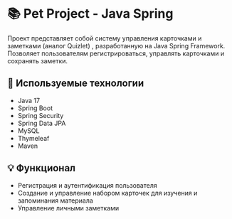 # 📚 Pet Project - Java Spring

Проект представляет собой систему управления карточками и заметками (аналог Quizlet) , разработанную на Java Spring Framework. Позволяет пользователям регистрироваться, управлять карточками и сохранять заметки.

## 🚀 Используемые технологии
- Java 17
- Spring Boot
- Spring Security
- Spring Data JPA
- MySQL
- Thymeleaf
- Maven

## 💡 Функционал 
- Регистрация и аутентификация пользователя
- Создание и управление набором карточек для изучения и запоминания материала
- Управление личными заметками  
